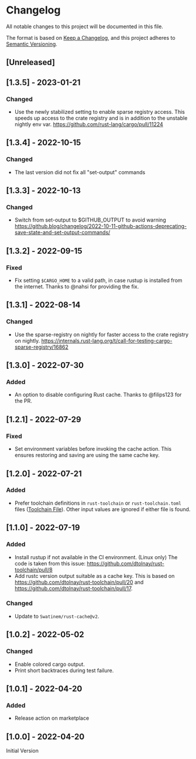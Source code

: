 # Changelog

All notable changes to this project will be documented in this file.

The format is based on [Keep a Changelog](https://keepachangelog.com/en/1.0.0/),
and this project adheres to [Semantic Versioning](https://semver.org/spec/v2.0.0.html).

## [Unreleased]

## [1.3.5] - 2023-01-21

### Changed

* Use the newly stabilized setting to enable sparse registry access.
    This speeds up access to the crate registry and is in addition to the unstable nightly env var.
    <https://github.com/rust-lang/cargo/pull/11224>

## [1.3.4] - 2022-10-15

### Changed

* The last version did not fix all "set-output" commands

## [1.3.3] - 2022-10-13

### Changed

* Switch from set-output to $GITHUB_OUTPUT to avoid warning
    https://github.blog/changelog/2022-10-11-github-actions-deprecating-save-state-and-set-output-commands/

## [1.3.2] - 2022-09-15

### Fixed

* Fix setting `$CARGO_HOME` to a valid path, in case rustup is installed from the internet.
    Thanks to @nahsi for providing the fix.

## [1.3.1] - 2022-08-14

### Changed

* Use the sparse-registry on nightly for faster access to the crate registry on nightly.
    <https://internals.rust-lang.org/t/call-for-testing-cargo-sparse-registry/16862>

## [1.3.0] - 2022-07-30

### Added

* An option to disable configuring Rust cache.
    Thanks to @filips123 for the PR.

## [1.2.1] - 2022-07-29

### Fixed

* Set environment variables before invoking the cache action.
    This ensures restoring and saving are using the same cache key.

## [1.2.0] - 2022-07-21

### Added

* Prefer toolchain definitions in `rust-toolchain` or `rust-toolchain.toml` files ([Toolchain File](https://rust-lang.github.io/rustup/overrides.html#the-toolchain-file)).
    Other input values are ignored if either file is found.

## [1.1.0] - 2022-07-19

### Added

* Install rustup if not available in the CI environment. (Linux only)
    The code is taken from this issue: <https://github.com/dtolnay/rust-toolchain/pull/8>
* Add rustc version output suitable as a cache key.
    This is based on <https://github.com/dtolnay/rust-toolchain/pull/20> and <https://github.com/dtolnay/rust-toolchain/pull/17>.

### Changed

* Update to `Swatinem/rust-cache@v2`.

## [1.0.2] - 2022-05-02

### Changed

* Enable colored cargo output.
* Print short backtraces during test failure.

## [1.0.1] - 2022-04-20

### Added

* Release action on marketplace

## [1.0.0] - 2022-04-20

Initial Version
